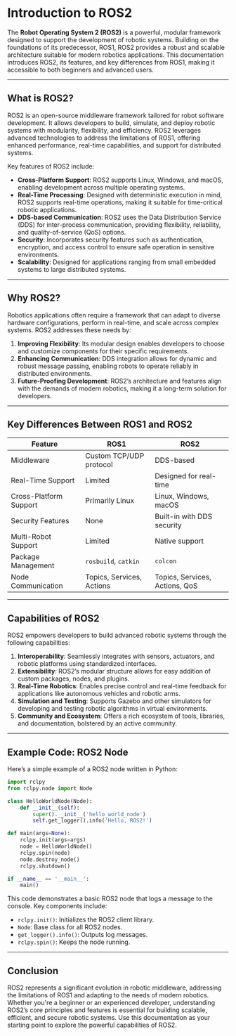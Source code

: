 # Introduction to ROS2

The **Robot Operating System 2 (ROS2)** is a powerful, modular framework designed to support the development of robotic systems. Building on the foundations of its predecessor, ROS1, ROS2 provides a robust and scalable architecture suitable for modern robotics applications. This documentation introduces ROS2, its features, and key differences from ROS1, making it accessible to both beginners and advanced users.

---

## What is ROS2?
ROS2 is an open-source middleware framework tailored for robot software development. It allows developers to build, simulate, and deploy robotic systems with modularity, flexibility, and efficiency. ROS2 leverages advanced technologies to address the limitations of ROS1, offering enhanced performance, real-time capabilities, and support for distributed systems.

Key features of ROS2 include:
- **Cross-Platform Support**: ROS2 supports Linux, Windows, and macOS, enabling development across multiple operating systems.
- **Real-Time Processing**: Designed with deterministic execution in mind, ROS2 supports real-time operations, making it suitable for time-critical robotic applications.
- **DDS-based Communication**: ROS2 uses the Data Distribution Service (DDS) for inter-process communication, providing flexibility, reliability, and quality-of-service (QoS) options.
- **Security**: Incorporates security features such as authentication, encryption, and access control to ensure safe operation in sensitive environments.
- **Scalability**: Designed for applications ranging from small embedded systems to large distributed systems.

---

## Why ROS2?
Robotics applications often require a framework that can adapt to diverse hardware configurations, perform in real-time, and scale across complex systems. ROS2 addresses these needs by:
1. **Improving Flexibility**: Its modular design enables developers to choose and customize components for their specific requirements.
2. **Enhancing Communication**: DDS integration allows for dynamic and robust message passing, enabling robots to operate reliably in distributed environments.
3. **Future-Proofing Development**: ROS2’s architecture and features align with the demands of modern robotics, making it a long-term solution for developers.

---

## Key Differences Between ROS1 and ROS2

| Feature                   | ROS1                           | ROS2                            |
|---------------------------|--------------------------------|---------------------------------|
| Middleware               | Custom TCP/UDP protocol       | DDS-based                       |
| Real-Time Support        | Limited                       | Designed for real-time          |
| Cross-Platform Support   | Primarily Linux               | Linux, Windows, macOS           |
| Security Features        | None                          | Built-in with DDS security      |
| Multi-Robot Support      | Limited                       | Native support                  |
| Package Management       | `rosbuild`, `catkin`          | `colcon`                        |
| Node Communication       | Topics, Services, Actions     | Topics, Services, Actions, QoS  |

---

## Capabilities of ROS2
ROS2 empowers developers to build advanced robotic systems through the following capabilities:

1. **Interoperability**: Seamlessly integrates with sensors, actuators, and robotic platforms using standardized interfaces.
2. **Extensibility**: ROS2’s modular structure allows for easy addition of custom packages, nodes, and plugins.
3. **Real-Time Robotics**: Enables precise control and real-time feedback for applications like autonomous vehicles and robotic arms.
4. **Simulation and Testing**: Supports Gazebo and other simulators for developing and testing robotic algorithms in virtual environments.
5. **Community and Ecosystem**: Offers a rich ecosystem of tools, libraries, and documentation, bolstered by an active community.

---

## Example Code: ROS2 Node
Here’s a simple example of a ROS2 node written in Python:

```python
import rclpy
from rclpy.node import Node

class HelloWorldNode(Node):
    def __init__(self):
        super().__init__('hello_world_node')
        self.get_logger().info('Hello, ROS2!')

def main(args=None):
    rclpy.init(args=args)
    node = HelloWorldNode()
    rclpy.spin(node)
    node.destroy_node()
    rclpy.shutdown()

if __name__ == '__main__':
    main()
```

This code demonstrates a basic ROS2 node that logs a message to the console. Key components include:
- `rclpy.init()`: Initializes the ROS2 client library.
- `Node`: Base class for all ROS2 nodes.
- `get_logger().info()`: Outputs log messages.
- `rclpy.spin()`: Keeps the node running.

---

## Conclusion
ROS2 represents a significant evolution in robotic middleware, addressing the limitations of ROS1 and adapting to the needs of modern robotics. Whether you're a beginner or an experienced developer, understanding ROS2’s core principles and features is essential for building scalable, efficient, and secure robotic systems. Use this documentation as your starting point to explore the powerful capabilities of ROS2.